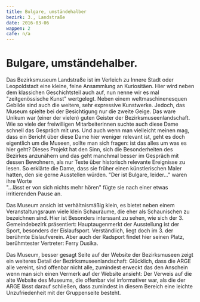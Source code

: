 ```yaml
---
title: Bulgare, umständehalber
bezirk: 3., Landstraße
date: 2016-03-06
wappen: 2
cafe: n/a
---
```


# Bulgare, umständehalber.

Das Bezirksmuseum Landstraße ist im Verleich zu Innere Stadt oder Leopoldstadt
eine kleine, feine Ansammlung an Kuriositäen. Hier wird neben dem klassichen
Geschichtsteil auch auf, nun nenne wir es mal "zeitgenössische Kunst" wertgelegt.
Neben einem weltmaschinenesquen Gebilde sind auch die weitere, sehr expressive
Kunstwerke. Jedoch, das Museum spielte bei der Besichtigung nur die zweite Geige.
Das ware Unikum war (einer der vielen) guten Geister der Bezirksmuseenlandschaft.
Wie so viele der freiwilligen Mitarbeiterinnen suchte auch diese Dame schnell das
Gespräch mit uns. Und auch wenn man vielleicht meinen mag, dass ein Bericht über
diese Dame hier weniger relevant ist, geht es doch eigentlich um die Museen, sollte
man sich fragen: ist das alles um was es hier geht? Dieses Projekt hat den Sinn,
sich die Besonderheiten des Bezirkes anzunähern und das geht manchmal besser im
Gespräch mit dessen Bewohnern, als nur Texte über historisch relevante Ereignisse
zu lesen. So erklärte die Dame, dass sie früher einen künstlerischen Maler hatten,
den sie gerne Ausstellen würden. "Der ist Bulgare, leider..." waren ihre Worte  
"...lässt er von sich nichts mehr hören" fügte sie nach einer etwas irritierenden Pause an.

Das Museum ansich ist verhältnismäßig klein, es bietet neben einem Veranstaltungsraum
viele klein Schauräume, die eher als Schaunischen zu bezeichnen sind. Hier ist Besonders
interssant zu sehen, wie sich der 3. Gemeindebezirk präsentiert: Hauptaugenmerkt der Ausstellung
ist der Sport, besonders der Eislaufsport. Verständlich, liegt doch im 3. der berühmte Eislaufverein.
Aber auch der Radsport findet hier seinen Platz, berühmtester Vertreter: Ferry Dusika.

Das Museum, besser gesagt Seite auf der Website der Bezirksmuseen zeigt ein weiteres Detail der Bezirksmuseenlandschaft:
Glücklich, dass die ARGE alle vereint, sind offenbar nicht alle, zumindest erweckt das den Anschein wenn man sich einen Vermerk
auf der Website ansieht: Der Verweis auf die alte Website des Museums, die offenbar viel informativer war, als die der ARGE lässt
darauf schließen, dass zumindest in diesem Bereich eine leichte Unzufriedenheit mit der Gruppenseite besteht.
